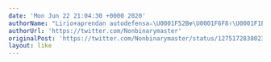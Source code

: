 ```yaml
---
date: 'Mon Jun 22 21:04:30 +0000 2020'
authorName: "Lirio⚜️aprendan autodefensa⚔️\U0001F52B☢️\U0001F6F8✌️\U0001F1E6\U0001F1F7"
authorUrl: 'https://twitter.com/Nonbinarymaster'
originalPost: 'https://twitter.com/Nonbinarymaster/status/1275172838023061504'
layout: like
---
```

